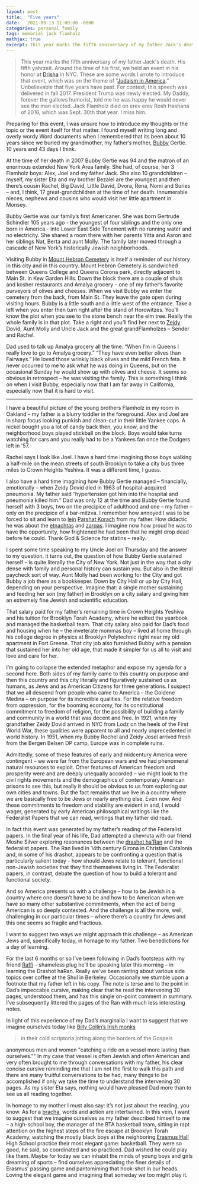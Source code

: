 ```yaml
---
layout: post
title:  "Five years"
date:   2021-09-13 11:00:00 -0800
categories: personal family
tags: memorial jack flamholz
mathjax: true
excerpt: This year marks the fifth anniversary of my father Jack's death. His fifth yahrzeit. Around the time of his first, we held an event in his honor at [Drisha](https://drisha.org/yomiyun/) in NYC. These are some words I wrote to introduce that event, which was on the theme of "[Judaism in America](https://drisha.org/yomiyun/)." Unbelievable that five years have past. For context, this speech was delivered in fall 2017. President Trump was newly elected. My Daddy, forever the gallows humorist, told me he was happy he would never see the man elected. Jack Flamholz died on erev erev Rosh Hashana of 2016, which was Sept. 30th that year. I miss him. 
---
```


> This year marks the fifth anniversary of my father Jack's death. His fifth yahrzeit. Around the time of his first, we held an event in his honor at [Drisha](https://drisha.org/yomiyun/) in NYC. These are some words I wrote to introduce that event, which was on the theme of "[Judaism in America](https://drisha.org/yomiyun/)." Unbelievable that five years have past. For context, this speech was delivered in fall 2017. President Trump was newly elected. My Daddy, forever the gallows humorist, told me he was happy he would never see the man elected. Jack Flamholz died on erev erev Rosh Hashana of 2016, which was Sept. 30th that year. I miss him. 

Preparing for this event, I was unsure how to introduce my thoughts or the topic or the event itself for that matter. I found myself writing long and overly wordy Word documents when I remembered that its been about 10 years since we buried my grandmother, my father’s mother, [Bubby](https://jel.jewish-languages.org/words/85) Gertie. 10 years and 43 days I think. 

At the time of her death in 2007 Bubby Gertie was 94 and the matron of an enormous extended New York Area family. She had, of course, her 3 Flamholz boys: Alex, Joel and my father Jack. She also 10 grandchildren – myself, my sister Eta and my brother Bezalel are the youngest and then there’s cousin Rachel, Big David, Little David, Dvora, Rena, Nomi and Suries – and, I think, 17 great-grandchildren at the time of her death. Innumerable nieces, nephews and cousins who would visit her little apartment in Monsey.

Bubby Gertie was our family’s first Americaner. She was born Gertrude Schindler 105 years ago - the youngest of four siblings and the only one born in America - into Lower East Side Tenement with no running water and no electricity. She shared a room there with her parents Yitta and Aaron and her siblings Nat, Berta and aunt Molly. The family later moved through a cascade of New York’s historically Jewish neighborhoods. 

Visiting Bubby in [Mount Hebron Cemetery](https://en.wikipedia.org/wiki/Mount_Hebron_Cemetery_(New_York_City)) is itself a reminder of our history in this city and in this country. Mount Hebron Cemetery is sandwiched between Queens College and Queens Corona park, directly adjacent to Main St. in Kew Garden Hills. Down the block there are a couple of shuls and kosher restaurants and Amalya grocery – one of my father’s favorite purveyors of olives and cheeses. When we visit Bubby we enter the cemetery from the back, from Main St. They leave the gate open during visiting hours. Bubby is a little south and a little west of the entrance. Take a left when you enter then turn right after the stand of Horowitzes. You’ll know the plot when you see to the stone bench near the elm tree. Really the whole family is in that plot. Take a right and you’ll find her next to [Zeidy](https://jel.jewish-languages.org/words/631) Dovid, Aunt Molly and Uncle Jack and the great grandFlamholzes – Sender and Rachel. 

Dad used to talk up Amalya grocery all the time. “When I’m in Queens I really love to go to Amalya grocery.” “They have even better olives than Fairways.” He loved those wrinkly black olives and the mild French feta. It never occurred to me to ask what he was doing in Queens, but on the occasional Sunday he would show up with olives and cheese. It seems so obvious in retrospect – he was visiting the family. This is something I think on when I visit Bubby, especially now that I am far away in California, especially now that it is hard to visit. 

------

I have a beautiful picture of the young brothers Flamholz in my room in Oakland – my father is a blurry toddler in the foreground. Alex and Joel are in sharp focus looking punkish and clean-cut in their little Yankee caps. A nickel bought you a lot of candy back then, you know, and the neighborhood boys played stickball on the block. Boys would take turns watching for cars and you really had to be a Yankees fan once the Dodgers left in '57. 

Rachel says I look like Joel. I have a hard time imagining those boys walking a half-mile on the mean streets of south Brooklyn to take a city bus three miles to Crown Heights Yeshiva. It was a different time, I guess. 

I also have a hard time imagining how Bubby Gertie managed – financially, emotionally – when Zeidy Dovid died in 1963 of hospital-acquired pneumonia. My father said “hypertension got him into the hospital and pneumonia killed him.” Dad was only 12 at the time and Bubby Gertie found herself with 3 boys, two on the precipice of adulthood and one – my father – only on the precipice of a bar-mitzva. I remember how annoyed I was to be forced to sit and learn to [lein](https://jel.jewish-languages.org/words/306) [Parshat Korach](https://en.wikipedia.org/wiki/Korach_(parashah)) from my father. How didactic he was about the [etnachtas](https://en.wikipedia.org/wiki/Hebrew_cantillation) and [zarqas](https://en.wikipedia.org/wiki/Hebrew_cantillation). I imagine now how proud he was to have the opportunity, how frightened he had been that he might drop dead before he could. Thank God & Science for statins – really. 

I spent some time speaking to my Uncle Joel on Thursday and the answer to my question, it turns out, the question of how Bubby Gertie sustained herself – is quite literally the City of New York. Not just in the way that a city dense with family and personal history can sustain you. But also in the literal paycheck sort of way. Aunt Molly had been working for the City and got Bubby a job there as a bookkeeper. Down by City Hall or up by City Hall, depending on your perspective. Imagine that: a single mother sustaining and feeding her son (my father) in Brooklyn on a city salary and giving him an extremely fine Jewish and scientific education.  

That salary paid for my father’s remaining time in Crown Heights Yeshiva and his tuition for Brooklyn Torah Academy, where he edited the yearbook and managed the basketball team. That city salary also paid for Dad’s food and housing when he – the inveterate mommas boy – lived at home through his college degree in physics at Brooklyn Polytechnic right near my old apartment in Fort Greene. That city job also furnished Bubby with a pension that sustained her into her old age, that made it simpler for us all to visit and love and care for her. 

I’m going to collapse the extended metaphor and expose my agenda for a second here. Both sides of my family came to this country on purpose and then this country and this city literally and figuratively sustained us as humans, as Jews and as American Citizens for three generations. I suspect that we all descend from people who came to America – the Goldene Medina – on purpose for its incredible qualities. For the relative freedom from oppression, for the booming economy, for its constitutional commitment to freedom of religion, for the possibility of building a family and community in a world that was decent and free. In 1921, when my grandfather Zeidy Dovid arrived in NYC from Lodz on the heels of the First World War, these qualities were apparent to all and nearly unprecedented in world history. In 1951, when my Bubby Rochel and Zeidy Josel arrived fresh from the Bergen Belsen DP camp, Europe was in complete ruins. 

Admittedly, some of these features of early and midcentury America were contingent – we were far from the European wars and we had phenomenal natural resources to exploit. Other features of American freedom and prosperity were and are deeply unequally accorded – we might look to the civil rights movements and the demographics of contemporary American prisons to see this, but really it should be obvious to us from exploring our own cities and towns. But the fact remains that we live in a country where we are basically free to be Jews or nearly anything else. Even now. And these commitments to freedom and stability are evident in and, I would wager, generated by early American philosophical writings like the Federalist Papers that we can read, writings that my father did read.

In fact this event was generated by my father’s reading of the Federalist papers. In the final year of his life, Dad attempted a chevruta with our friend Moshe Silver exploring resonances between the [drashot ha'Ran](https://en.wikipedia.org/wiki/Nissim_of_Gerona) and the federalist papers. The Ran lived in 14th century Girona in Christian Catalonia and, in some of his drashot, appears to be confronting a question that is particularly salient today - how should Jews relate to tolerant, functional non-Jewish societies that they find themselves living in. The Federalist papers, in contrast, debate the question of how to build a tolerant and functional society. 

And so America presents us with a challenge – how to be Jewish in a country where one doesn’t have to be and how to be American when we have so many other substantive commitments, when the act of being American is so deeply contested. And the challenge is all the more, well, challenging in our particular times – where there’s a country for Jews and this one seems so fragile and fractious.

I want to suggest two ways we might approach this challenge – as American Jews and, specifically today, in homage to my father. Two benedictions for a day of learning.  

For the last 6 months or so I’ve been following in Dad’s footsteps with my friend [Raffi](https://engl.uic.edu/profiles/magarik-raphael/) – shameless plug he’ll be speaking later this morning – in learning the Drashot haRan. Really we’ve been ranting about various side topics over coffee at the Shul in Berkeley. Occasionally we stumble upon a footnote that my father left in his copy. The note is terse and to the point in Dad’s impeccable cursive, making clear that he read the intervening 30 pages, understood them, and has this single on-point comment in summary. I’ve subsequently littered the pages of the Ran with much less interesting notes. 

In light of this experience of my Dad’s marginalia I want to suggest that we imagine ourselves today like [Billy Collin’s Irish monks](https://www.poetryfoundation.org/poetrymagazine/browse?contentId=39493) 

> in their cold scriptoria
> jotting along the borders of the Gospels

anonymous men and women "catching a ride on a vessel more lasting than ourselves."" In my case that vessel is often Jewish and often American and very often brought to me through conversations with my father, his clear concise cursive reminding me that I am not the first to walk this path and there are many fruitful conversations to be had, many things to be accomplished if only we take the time to understand the intervening 30 pages. As my sister Eta says, nothing would have pleased Dad more than to see us all reading together. 

In homage to my mother I must also say: it’s not just about the reading, you know. As for a [bracha](https://jel.jewish-languages.org/words/81), words and action are intertwined. In this vein, I want to suggest that we imagine ourselves as my father described himself to me – a high-school boy, the manager of the BTA basketball team, sitting in rapt attention on the highest steps of the fire escape at Brooklyn Torah Academy, watching the mostly black boys at the neighboring [Erasmus Hall](https://en.wikipedia.org/wiki/Erasmus_Hall_High_School) High School practice their most elegant game: basketball. They were so good, he said, so coordinated and so practiced. Dad wished he could play like them. Maybe for today we can inhabit the minds of young boys and girls dreaming of sports – find ourselves appreciating the finer details of Erasmus’ passing game and pantomiming that hook-shot in our heads. Loving the elegant game and imagining that someday we too might play it. 

